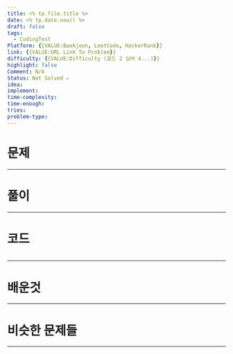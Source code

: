 ```yaml
---
title: <% tp.file.title %>
date: <% tp.date.now() %>
draft: false
tags:
  - CodingTest
Platform: {{VALUE:Baekjoon, LeetCode, HackerRank}}
link: {{VALUE:URL Link To Problem}}
difficulty: {{VALUE:Difficulty (골드 2 실버 4...)}}
highlight: false
Comment: N/A
Status: Not Solved ✏️
idea: 
implement: 
time-complexity: 
time-enough: 
tries: 
problem-type:
---
```

# 문제




___

# 풀이





____

# 코드

```
```




___

# 배운것






---


# 비슷한 문제들






___
